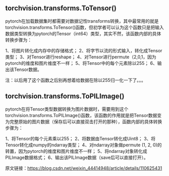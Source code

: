 ## torchvision.transforms.ToTensor()

pytorch在加载数据集时都需要对数据记性transforms转换，其中最常用的就是torchvision.transforms.ToTensor()函数，但初学者可以认为这个函数只是把输入数据类型转换为pytorch的Tensor（int64）类型，其实不然，该函数内部的具体转换步骤为：

1、将图片转化成内存中的存储格式；
2、将字节以流的形式输入，转化成Tensor类型；
3、对Tensor进行reshape；
4、对Tensor进行permute（2,0,1，因为pytorch的维度和图片维度不一样；
5、将Tensor中的每个元素除以255；
6、输出该Tensor数据。

注：以后用了这个函数之后别再想着给数据在除以255归一化一下了。。。

## torchvision.transforms.ToPILImage()

pytorch在将Tensor类型数据转换为图片数据时，需要用到这个torchvision.transforms.ToPILImage()函数，该函数的作用就是把Tensor数据变为完整原始的图片数据（保存后可以直接双击打开的那种），函数内部的具体转换步骤为：

1、将Tensor的每个元素乘以255；
2、将数据由Tensor转化成Uint8；
3、将Tensor转化成numpy的ndarray类型；
4、对ndarray对象做permute (1, 2, 0)的转置，因为pytorch的维度和图片维度不一样；
5、将ndarray对象转化成PILImage数据格式；
6、输出该PILImage数据（save后可以直接打开）。


原文链接：https://blog.csdn.net/weixin_44414948/article/details/110625431